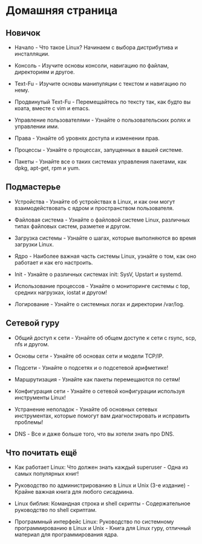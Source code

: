 # Домашняя страница

## Новичок

* Начало - Что такое Linux? Начинаем с выбора дистрибутива и инсталляции.

* Консоль - Изучите основы консоли, навигацию по файлам, директориям и другое.

* Text-Fu - Изучите основы манипуляции с текстом и навигацию по нему.

* Продвинутый Text-Fu - Перемещайтесь по тексту так, как будто вы коата, вместе с vim и emacs.

* Управление пользователями - Узнайте о пользовательских ролях и управлении ими.

* Права - Узнайте об уровнях доступа и изменении прав.

* Процессы - Узнайте о процессах, запущенных в вашей системе.

* Пакеты - Узнайте все о таких системах управления пакетами, как dpkg, apt-get, rpm и yum.

## Подмастерье

* Устройства - Узнайте об устройствах в Linux, и как они могут взаимодействовать с ядром и пространством пользователя.

* Файловая система - Узнайте о файловой системе Linux, различных типах файловых систем, разметке и другом.

* Загрузка системы - Узнайте о шагах, которые выполняются во время загрузки Linux.

* Ядро - Наиболее важная часть системы Linux, узнайте о том, как оно работает и как его настроить.

* Init - Узнайте о различных системах init: SysV, Upstart и systemd.

* Использование процессов - Узнайте о мониторинге системы с top, средних нагрузках, iostat и другом!

* Логирование - Узнайте о системных логах и директории /var/log.

## Сетевой гуру

* Общий доступ к сети - Узнайте об общем доступе к сети с rsync, scp, nfs и другом.

* Основы сети - Узнайте об основах сети и модели TCP/IP.

* Подсети - Узнайте о подсетях и о подсетевой арифметике!

* Маршрутизация - Узнайте как пакеты перемещаются по сетям!

* Конфигурация сети - Узнайте о сетевой конфигурации используя инструменты Linux!

* Устранение неполадок - Узнайте об основных сетевых инструментах, которые помогут вам диагностировать и исправить проблемы!

* DNS - Все и даже больше того, что вы хотели знать про DNS.

 ## Что почитать ещё

* Как работает Linux: Что должен знать каждый superuser - Одна из самых популярных книг!

* Руководство по администрированию в Linux и Unix (3-е издание) - Крайне важная книга для любого сисадмина.

* Linux библия: Командная строка и shell скрипты - Содержательное руководство по shell скриптам.

* Программный интерфейс Linux: Руководство по системному программированию в Linux и Unix - Книга для Linux гуру, отличный материал для программирования ядра.
